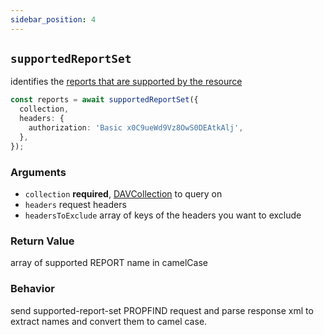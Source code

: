 ```yaml
---
sidebar_position: 4
---
```


## `supportedReportSet`

identifies the [reports that are supported by the resource](https://datatracker.ietf.org/doc/html/rfc3253#section-3.1.5)

```ts
const reports = await supportedReportSet({
  collection,
  headers: {
    authorization: 'Basic x0C9ueWd9Vz8OwS0DEAtkAlj',
  },
});
```

### Arguments

- `collection` **required**, [DAVCollection](../../types/DAVCollection.md) to query on
- `headers` request headers
- `headersToExclude` array of keys of the headers you want to exclude

### Return Value

array of supported REPORT name in camelCase

### Behavior

send supported-report-set PROPFIND request and parse response xml to extract names and convert them to camel case.
